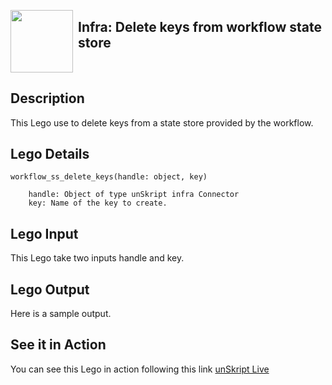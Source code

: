 [<img align="left" src="https://unskript.com/assets/favicon.png" width="100" height="100" style="padding-right: 5px">](https://unskript.com/assets/favicon.png) 
<h2>Infra: Delete keys from workflow state store</h2>

<br>

## Description
This Lego use to delete keys from a state store provided by the workflow.


## Lego Details

    workflow_ss_delete_keys(handle: object, key)

        handle: Object of type unSkript infra Connector
        key: Name of the key to create.

## Lego Input
This Lego take two inputs handle and key.

## Lego Output
Here is a sample output.


## See it in Action

You can see this Lego in action following this link [unSkript Live](https://us.app.unskript.io)